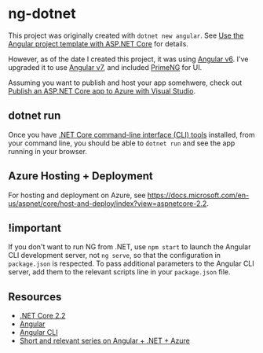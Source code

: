 # ng-dotnet

This project was originally created with `dotnet new angular`. See [Use the Angular project template with ASP.NET Core](https://docs.microsoft.com/en-us/aspnet/core/client-side/spa/angular?view=aspnetcore-2.2&tabs=visual-studio) for details.

However, as of the date I created this project, it was using [Angular v6](https://v6.angular.io). I've upgraded it to use [Angular v7](https://angular.io/), and included [PrimeNG](https://www.primefaces.org/primeng/#/) for UI.

Assuming you want to publish and host your app somehwere, check out [Publish an ASP.NET Core app to Azure with Visual Studio](https://docs.microsoft.com/en-us/aspnet/core/tutorials/publish-to-azure-webapp-using-vs?view=aspnetcore-2.2).

## dotnet run

Once you have [.NET Core command-line interface (CLI) tools](https://docs.microsoft.com/en-us/dotnet/core/tools/?tabs=netcore2x) installed, from your command line, you should be able to `dotnet run` and see the app running in your browser.

## Azure Hosting + Deployment

For hosting and deployment on Azure, see <https://docs.microsoft.com/en-us/aspnet/core/host-and-deploy/index?view=aspnetcore-2.2>.

## !important

If you don't want to run NG from .NET, use `npm start` to launch the Angular CLI development server, not `ng serve`, so that the configuration in `package.json` is respected. To pass additional parameters to the Angular CLI server, add them to the relevant scripts line in your `package.json` file.

## Resources

* [.NET Core 2.2](https://docs.microsoft.com/en-us/dotnet/core/)
* [Angular](https://angular.io/)
* [Angular CLI](https://github.com/angular/angular-cli)
* [Short and relevant series on Angular + .NET + Azure](https://blog.jeremylikness.com/get-started-with-angular-on-net-core-2-1-part-one-2effcfe8fae9)
